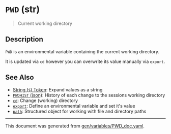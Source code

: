 # `PWD` (str)

> Current working directory

## Description

`PWD` is an environmental variable containing the current working directory.

It is updated via `cd` however you can overwrite its value manually via `export`.



## See Also

* [String (`$`) Token](../parser/string.md):
  Expand values as a string
* [`PWDHIST` (json)](../variables/PWDHIST.md):
  History of each change to the sessions working directory
* [`cd`](../commands/cd.md):
  Change (working) directory
* [`export`](../commands/export.md):
  Define an environmental variable and set it's value
* [`path`](../types/path.md):
  Structured object for working with file and directory paths

<hr/>

This document was generated from [gen/variables/PWD_doc.yaml](https://github.com/lmorg/murex/blob/master/gen/variables/PWD_doc.yaml).